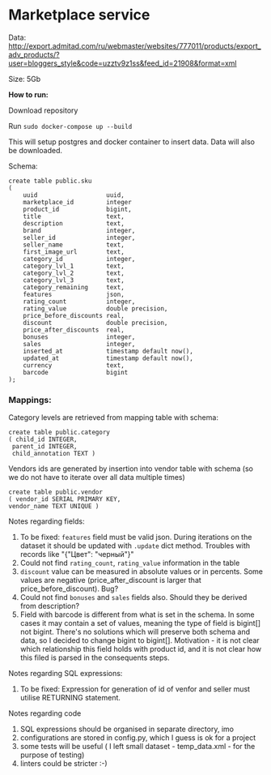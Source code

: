 # Marketplace service

Data:  http://export.admitad.com/ru/webmaster/websites/777011/products/export_adv_products/?user=bloggers_style&code=uzztv9z1ss&feed_id=21908&format=xml 

Size: 5Gb

**How to run:**

Download repository

Run `sudo docker-compose up --build`

This will setup postgres and docker container to insert data.
Data will also be downloaded. 


Schema: 
```
create table public.sku
(
    uuid                   uuid,
    marketplace_id         integer
    product_id             bigint,
    title                  text,
    description            text,
    brand                  integer,
    seller_id              integer,
    seller_name            text,
    first_image_url        text,
    category_id            integer,
    category_lvl_1         text,
    category_lvl_2         text,
    category_lvl_3         text,
    category_remaining     text,
    features               json,
    rating_count           integer,
    rating_value           double precision,
    price_before_discounts real,
    discount               double precision,
    price_after_discounts  real,
    bonuses                integer,
    sales                  integer,
    inserted_at            timestamp default now(),
    updated_at             timestamp default now(),
    currency               text,
    barcode                bigint
);
```

### Mappings: 

Category levels are retrieved from mapping table with schema: 
```
create table public.category
( child_id INTEGER,
 parent_id INTEGER,
 child_annotation TEXT )
```

Vendors ids are generated by insertion into vendor table with schema (so we do not have to iterate over all 
data multiple times)

```
create table public.vendor
( vendor_id SERIAL PRIMARY KEY,
vendor_name TEXT UNIQUE ) 
```

Notes regarding fields: 
1. To be fixed: `features` field must be valid json. During iterations on the dataset it should be updated with `.update` dict method. Troubles with records like "{\"Цвет\": \"черный\"}"
2. Could not find `rating_count`, `rating_value` information in the table
3. `discount` value can be measured in absolute values or in percents. Some values are negative (price_after_discount is larger that price_before_discount). Bug?
4. Could not find `bonuses` and `sales` fields also. Should they be derived from description?
5. Field with barcode is different from what is set in the schema. In some cases it may contain a set of values, meaning the type of field is bigint[] not bigint. There's no solutions which will preserve both schema and data, so I decided to change bigint to bigint[]. Motivation - it is not clear which relationship this field holds with product id, and it is not clear how this filed is parsed in the consequents steps. 

Notes regarding SQL expressions:
1. To be fixed: Expression for generation of id of venfor and seller must utilise RETURNING statement.

Notes regarding code
1. SQL expressions should be organised in separate directory, imo
2. configurations are stored in config.py, which I guess is ok for a project
3. some tests will be useful ( I left small dataset - temp_data.xml - for the purpose of testing)
4. linters could be stricter :-)
